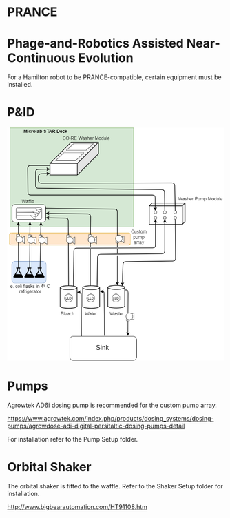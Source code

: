 # PRANCE
# Phage-and-Robotics Assisted Near-Continuous Evolution

For a Hamilton robot to be PRANCE-compatible, certain equipment must be installed.

# P&ID
![alt text](https://github.com/Golaszewski/PRANCE/blob/main/Extras/pid.png)

# Pumps
Agrowtek AD6i dosing pump is recommended for the custom pump array.

https://www.agrowtek.com/index.php/products/dosing_systems/dosing-pumps/agrowdose-adi-digital-persitaltic-dosing-pumps-detail

For installation refer to the Pump Setup folder.

# Orbital Shaker

The orbital shaker is fitted to the waffle. Refer to the Shaker Setup folder for installation.

http://www.bigbearautomation.com/HT91108.htm

